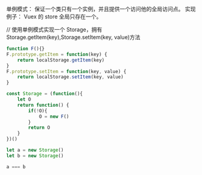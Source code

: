 <!--
 * @Descripttion:
 * @Author: ganbowen
 * @Date: 2020-01-15 15:02:05
 * @LastEditors: ganbowen
 * @LastEditTime: 2020-03-24 14:50:42
 -->

单例模式： 保证一个类只有一个实例，并且提供一个访问他的全局访问点。
实现例子： Vuex 的 store 全局只存在一个。


// 使用单例模式实现一个 Storage，拥有 Storage.getItem(key),Storage.setItem(key, value)方法

```js
function F(){}
F.prototype.getItem = function(key) {
    return localStorage.getItem(key)
}
F.prototype.setItem = function(key, value) {
    return localStorage.setItem(key, value)
}

const Storage = (function(){
    let O
    return function() {
        if(!O){
            O = new F()
        }
        return O
    }
})()

let a = new Storage()
let b = new Storage()

a === b
```
